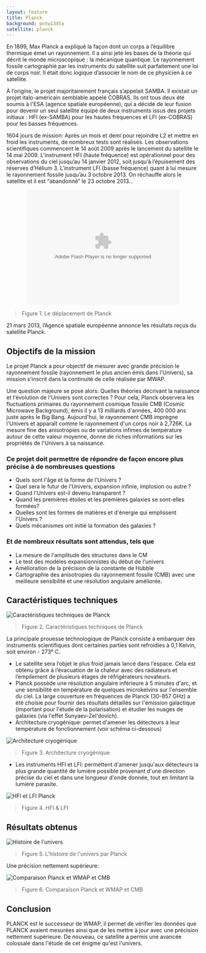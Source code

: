 ```yaml
---
layout: feature
title: Planck
background: potw1345a
satellite: planck
---
```


En 1899, Max Planck a expliqué la façon dont un corps à l’équilibre thermique émet un rayonnement. Il a ainsi jeté les bases de la théorie qui décrit le monde microscopique : la mécanique quantique. Le rayonnement fossile cartographié par les instruments du satellite suit parfaitement une loi de corps noir. Il était donc logique d’associer le nom de ce physicien à ce satellite.

À l’origine, le projet majoritairement français s’appelait SAMBA. Il existait un projet italo-américain semblable appelé COBRAS. Ils ont tous deux été soumis à l'ESA (agence spatiale européenne), qui a décidé de leur fusion pour devenir un seul satellite équipé de deux instruments issus des projets initiaux : HFI (ex-SAMBA) pour les hautes fréquences et LFI (ex-COBRAS) pour les basses fréquences.

1604 jours de mission:
Après un mois et demi pour rejoindre L2 et mettre en froid les instruments, de nombreux tests sont réalisés. Les observations scientifiques commencent le 14 août 2009 après le lancement du satellite le 14 mai 2009. L’instrument HFI (haute fréquence) est opérationnel pour des observations du ciel jusqu’au 14 janvier 2012, soit jusqu’à l’épuisement des réserves d’Hélium 3. L’instrument LFI (basse fréquence) quant à lui mesure le rayonnement fossile jusqu’au 3 octobre 2013.
On réchauffe alors le satellite et il est “abandonné” le 23 octobre 2013…

<object style="width: 400px; height: 300px; display: block; margin-left: auto; margin-right: auto;" data="http://public.planck.fr/flash/jwplayer/player.swf" type="application/x-shockwave-flash" width="400" height="300">
<param name="data" value="http://public.planck.fr/flash/jwplayer/player.swf">
<param name="quality" value="high">
<param name="wmode" value="transparent">
<param name="flashvars" value="file=http://public.planck.fr/images/multimedia/fichier/moll-mask2-ring-delay30-v2.mov&amp;backcolor=000000&amp;frontcolor=FFFFFF&amp;lightcolor=FFFFFF&amp;screencolor=000000&amp;skin=flash/jwplayer/glow.zip&amp;bufferlength=5&amp;volume=100&amp;icons=true&amp;controlbar=over&amp;stretching=fill&amp;autostart=false">
<param name="src" value="http://public.planck.fr/flash/jwplayer/player.swf">
</object>

> Figure 1. Le déplacement de Planck

21 mars 2013, l’Agence spatiale européenne annonce les résultats reçus du satellite Planck.

## Objectifs de la mission

Le projet Planck a pour objectif de mesurer avec grande précision le rayonnement fossile (rayonnement le plus ancien émis dans l'Univers), sa mission s’inscrit dans la continuité de celle réalisée par MWAP.

Une question majeure se pose alors: Quelles théories décrivant la naissance et l'évolution de l'Univers sont correctes ? Pour cela, Planck observera les fluctuations primaires du rayonnement cosmique fossile CMB (Cosmic Microwave Background), émis il y a 13 milliards d'années, 400 000 ans juste après le Big Bang. Aujourd'hui, le rayonnement CMB imprègne l'Univers et apparaît comme le rayonnement d'un corps noir à 2,726K. La mesure fine des anisotropies ou de variations infimes de température autour de cette valeur moyenne, donne de riches informations sur les propriétés de l'Univers à sa naissance.

### Ce projet doit permettre de répondre de façon encore plus précise à de nombreuses questions

- Quels sont l'âge et la forme de l'Univers ?
- Quel sera le futur de l'Univers, expansion infinie, implosion ou autre ?
- Quand l'Univers est-il devenu transparent ?
- Quand les premières étoiles et les premières galaxies se sont-elles formées?
- Quelles sont les formes de matières et d'énergie qui emplissent l'Univers ?
- Quels mécanismes ont initié la formation des galaxies ?

### Et de nombreux résultats sont attendus, tels que

- La mesure de l'amplitude des structures dans le CM
- Le test des modèles expansionnistes du début de l'univers
- Amélioration de la précision de la constante de Hubble
- Cartographie des anisotropies du rayonnement fossile (CMB) avec une meilleure sensibilité et une résolution angulaire améliorée.

## Caractéristiques techniques

![Caractéristiques techniques de Planck](images/planck_schema.jpg)

> Figure 2. Caractéristiques techniques de Planck

La principale prouesse technologique de Planck consiste à embarquer des instruments scientifiques dont certaines parties sont refroidies à 0,1 Kelvin, soit environ - 273° C.

- Le satellite sera l’objet le plus froid jamais lancé dans l’espace. Cela est obtenu grâce à l’évacuation de la chaleur avec des radiateurs et l’empilement de plusieurs étages de réfrigérateurs novateurs.
- Planck possède une résolution angulaire inférieure à 5 minutes d'arc, et une sensibilité en température de quelques microkelvins sur l'ensemble du ciel. La large couverture en fréquences de Planck (30-857 GHz) a été choisie pour fournir des résultats détaillés sur l'émission galactique (important pour l'étude de la polarisation) et étudier les nuages de galaxies (via l'effet Sunyaev-Zel'dovich).
- Architecture cryogénique: permet d'amener les détecteurs à leur température de fonctionnement (voir schéma ci-dessous)

![Architecture cryogénique](images/planck_cryo.jpg)

> Figure 3. Architecture cryogénique

- Les instruments HFI et LFI:  permettent d'amener jusqu'aux détecteurs la plus grande quantité de lumière possible provenant d'une direction précise du ciel et dans une longueur d'onde donnée, tout en limitant la lumière parasite.

![HFI et LFI Planck](images/planck_hfi_lfi.jpg)

> Figure 4. HFI & LFI

## Résultats obtenus

![Histoire de l'univers](images/planck_hist.png)

> Figure 5. L'histoire de l'univers par Planck

Une précision nettement supérieure:

![Comparaison Planck et WMAP et CMB](images/planck_precision.png)

> Figure 6. Comparaison Planck et WMAP et CMB

## Conclusion

PLANCK est le successeur de WMAP, il permet de vérifier les données que PLANCK avaient mesurées ainsi que de les mettre à jour avec une précision nettement supérieure. De nouveau, ce satellite a permis une avancée colossale dans l'étude de cet énigme qu'est l'univers.
